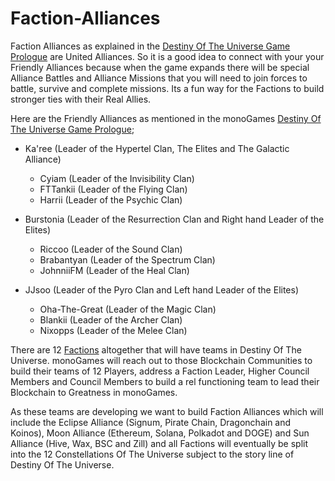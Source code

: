 <h1>Faction-Alliances</h1>

Faction Alliances as explained in the <a href="https://github.com/369gtech/Destiny-Of-The-Universe-Game-Prologue">Destiny Of The Universe Game Prologue</a> are United Alliances. So it is a good idea to connect with your your Friendly Alliances because when the game expands there will be special Alliance Battles and Alliance Missions that you will need to join forces to battle, survive and complete missions. Its a fun way for the Factions to build stronger ties with their Real Allies.

Here are the Friendly Alliances as mentioned in the monoGames <a href="https://github.com/369gtech/Destiny-Of-The-Universe-Game-Prologue">Destiny Of The Universe Game Prologue</a>;

<ul>    
  <li>Ka'ree (Leader of the Hypertel Clan, The Elites and The Galactic Alliance)</li>
  <p></p>
  <ul><li>Cyiam (Leader of the Invisibility Clan)</li>
  <li>FTTankii (Leader of the Flying Clan)</li>
  <li>Harrii (Leader of the Psychic Clan)</li>
  </ul>
</ul>
  <p></p>
<ul>    
  <li>Burstonia (Leader of the Resurrection Clan and Right hand Leader of the Elites)</li>
  <p></p>
  <ul><li>Riccoo (Leader of the Sound Clan)</li>
  <li>Brabantyan (Leader of the Spectrum Clan)</li>
  <li>JohnniiFM (Leader of the Heal Clan)</li>
  </ul>
</ul>
  <p></p>
<ul>    
  <li>JJsoo (Leader of the Pyro Clan and Left hand Leader of the Elites)</li>
  <p></p>
  <ul><li>Oha-The-Great (Leader of the Magic Clan)</li>
  <li>Blankii (Leader of the Archer Clan)</li>
  <li>Nixopps (Leader of the Melee Clan)</li>
  </ul>
</ul>

There are 12 <a href="https://github.com/369gtech/Factions">Factions</a> altogether that will have teams in Destiny Of The Universe. monoGames will reach out to those Blockchain Communities to build their teams of 12 Players, address a Faction Leader, Higher Council Members and Council Members to build a rel functioning team to lead their Blockchain to Greatness in monoGames. 

As these teams are developing we want to build Faction Alliances which will include the Eclipse Alliance (Signum, Pirate Chain, Dragonchain and Koinos), Moon Alliance (Ethereum, Solana, Polkadot and DOGE) and Sun Alliance (Hive, Wax, BSC and Zill) and all Factions will eventually be split into the 12 Constellations Of The Universe subject to the story line of Destiny Of The Universe.

